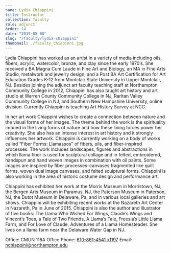 ```yaml
---
name: Lydia Chiappini
title: Instructor
collection: faculty
role: adjunct
order: 14
date: "2019-05-08"
slug: "/faculty/lydia-chiappini"
thumbnail: ./faculty_chiapinni.jpg
---
```


Lydia Chiappini has worked as an artist in a variety of media including oils, fibers, acrylic, watercolor, bronze, and clay since the early 1970’s. She received a BA Magna Cum Laude in Fine Art and Biology, an MA in Fine Arts Studio, metalwork and jewelry design, and a Post BA Art Certification for Art Education Grades K-12 from Montclair State University in Upper Montclair, NJ. Besides joining the adjunct art faculty teaching staff at Northampton Community College in 2012, Chiappini has also taught art history and art studio at Warren County Community College in NJ, Raritan Valley Community College in NJ, and Southern New Hampshire University, online division. Currently Chiappini is teaching Art History Survey at NCC.

In her art work Chiappini wishes to create a connection between nature and the visual forms of her images. The theme behind the work is the spirituality imbued in the living forms of nature and how these living forces power her creativity. She also has an intense interest in art history and it strongly influences her artwork. Chiappini is currently working on a body of works called “Fiber Forms: Llamassos” of fibers, oils, and fiber-inspired processes. The work includes landscapes, figures and abstractions in which llama fiber is used for sculptural collage and in felted, embroidered, handspun and hand woven images in combination with oil paints. Some images are inspired by fiber processes–canvases fragmented like quilt forms, woven dual image canvases, and felted sculptural forms. Chiappini is also working in the area of historic costume design and performance art.

Chiappini has exhibited her work at the Morris Museum in Morristown, NJ, the Bergen Arts Museum in Paramus, NJ, the Paterson Museum in Paterson, NJ, the Dutot Museum in Delaware, Pa, and in various local galleries and art shows. Chiappini will be exhibiting recent works at the Nazareth Art Center in Nazareth, Pa in June of 2015. Chiappini is also the author and illustrator of five books: The Llama Who Wished For Wings, Claude’s Wings and Vincent’s Toes, a Tale of Two Friends, A Llama’s Tale, Freesia’s Little Llama Farm, and For Love of Claude, Adventures of a Llama Homesteader. She lives on a llama farm near the Delaware Water Gap in NJ.

Office: CMUN 118A
Office Phone: <a href="tel:610-861-4541">610-861-4541 x1197</a>
Email: <a href="mailto:nchiappini@northampton.edu">nchiappini@northampton.edu</a>
